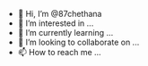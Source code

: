 - 👋 Hi, I’m @87chethana
- 👀 I’m interested in ...
- 🌱 I’m currently learning ...
- 💞️ I’m looking to collaborate on ...
- 📫 How to reach me ...

<!---
87chethana/87chethana is a ✨ special ✨ repository because its `README.md` (this file) appears on your GitHub profile.
You can click the Preview link to take a look at your changes.
--->
